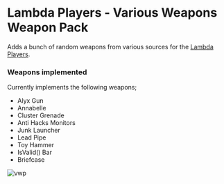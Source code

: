 # Lambda Players - Various Weapons Weapon Pack
Adds a bunch of random weapons from various sources for the [Lambda Players](https://github.com/IcyStarFrost/Lambda-Players/).

### Weapons implemented
Currently implements the following weapons;
- Alyx Gun
- Annabelle
- Cluster Grenade
- Anti Hacks Monitors
- Junk Launcher
- Lead Pipe
- Toy Hammer
- IsValid() Bar
- Briefcase

![vwp](https://user-images.githubusercontent.com/9823203/207096272-5df67d47-933d-4c4c-a908-9d8cf29f2d17.png)
